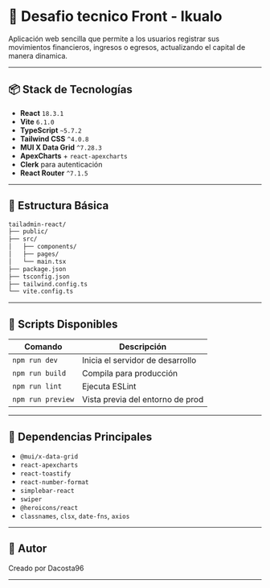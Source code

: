 # 🚀 Desafio tecnico Front - Ikualo

Aplicación web sencilla que permite a los usuarios registrar sus movimientos
financieros, ingresos o egresos, actualizando el capital de manera dinamica.

---

## 📦 Stack de Tecnologías

- **React** `18.3.1`
- **Vite** `6.1.0`
- **TypeScript** `~5.7.2`
- **Tailwind CSS** `^4.0.8`
- **MUI X Data Grid** `^7.28.3`
- **ApexCharts** + `react-apexcharts`
- **Clerk** para autenticación
- **React Router** `^7.1.5`

---

## 📁 Estructura Básica

```txt
tailadmin-react/
├── public/
├── src/
│   ├── components/
│   ├── pages/
│   └── main.tsx
├── package.json
├── tsconfig.json
├── tailwind.config.ts
└── vite.config.ts
```

---

## 📜 Scripts Disponibles

| Comando           | Descripción                          |
|------------------|--------------------------------------|
| `npm run dev`     | Inicia el servidor de desarrollo     |
| `npm run build`   | Compila para producción              |
| `npm run lint`    | Ejecuta ESLint                       |
| `npm run preview` | Vista previa del entorno de prod     |

---

## 🧱 Dependencias Principales

- `@mui/x-data-grid`
- `react-apexcharts`
- `react-toastify`
- `react-number-format`
- `simplebar-react`
- `swiper`
- `@heroicons/react`
- `classnames`, `clsx`, `date-fns`, `axios`

---

## 👤 Autor

Creado por Dacosta96

---
